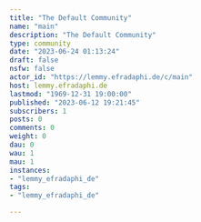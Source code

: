 ```yaml
---
title: "The Default Community" 
name: "main"
description: "The Default Community"
type: community
date: "2023-06-24 01:13:24"
draft: false
nsfw: false
actor_id: "https://lemmy.efradaphi.de/c/main"
host: lemmy.efradaphi.de
lastmod: "1969-12-31 19:00:00"
published: "2023-06-12 19:21:45"
subscribers: 1
posts: 0
comments: 0
weight: 0
dau: 0
wau: 1
mau: 1
instances:
- "lemmy_efradaphi_de"
tags: 
- "lemmy_efradaphi_de"

---
```

